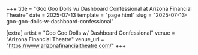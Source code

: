 +++
title = "Goo Goo Dolls w/ Dashboard Confessional at Arizona Financial Theatre"
date = 2025-07-13
template = "page.html"
slug = "2025-07-13-goo-goo-dolls-w-dashboard-confessional"

[extra]
artist = "Goo Goo Dolls w/ Dashboard Confessional"
venue = "Arizona Financial Theatre"
venue_url = "https://www.arizonafinancialtheatre.com/"
+++
